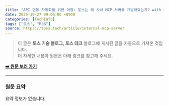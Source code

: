 ```yaml
---
title: "API 연동 자동화를 위한 여정: 토스는 왜 사내 MCP 서버를 개발하였는가? with Spring-AI "
date: 2025-10-27 09:06:00 +0900
categories: [TechInfo]
tags: ["토스", "RSS"]
source: https://toss.tech/article/internal-mcp-server
---
```

> 이 글은 **토스 기술 블로그, 토스 테크** 블로그에 게시된 글을 자동으로 가져온 것입니다. <br>
> 더 자세한 내용과 원문은 아래 링크를 참고해 주세요.

[**➡️ 원문 보러 가기**](https://toss.tech/article/internal-mcp-server)

---

### 원문 요약
요약 정보가 없습니다.
